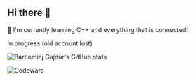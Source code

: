 ## Hi there 👋

 🌱 I'm currently learning C++ and everything that is connected!

In progress (old account lost)

![Bartlomiej Gajdur's GitHub stats](https://github-readme-stats-psi-nine-52.vercel.app/api?username=BartlomiejGajdur&show_icons=true&theme=graywhite)

![Codewars](https://github.r2v.ch/codewars?user=BartlomiejGajdur&stroke=white)


